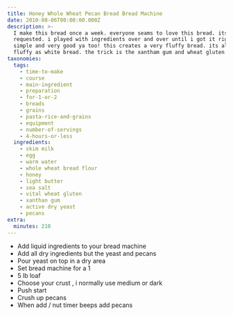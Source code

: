 ```yaml
---
title: Honey Whole Wheat Pecan Bread Bread Machine
date: 2010-08-06T00:00:00.000Z
description: >-
  I make this bread once a week. everyone seams to love this bread. its my most
  requested. i played with ingredients over and over until i got it right. very
  simple and very good ya too! this creates a very fluffy bread. its almost as
  fluffy as white bread. the trick is the xantham gum and wheat gluten.
taxonomies:
  tags:
    - time-to-make
    - course
    - main-ingredient
    - preparation
    - for-1-or-2
    - breads
    - grains
    - pasta-rice-and-grains
    - equipment
    - number-of-servings
    - 4-hours-or-less
  ingredients:
    - skim milk
    - egg
    - warm water
    - whole wheat bread flour
    - honey
    - light butter
    - sea salt
    - vital wheat gluten
    - xanthan gum
    - active dry yeast
    - pecans
extra:
  minutes: 210
---
```

 - Add liquid ingredients to your bread machine
 - Add all dry ingredients but the yeast and pecans
 - Pour yeast on top in a dry area
 - Set bread machine for a 1
 - 5 lb loaf
 - Choose your crust , i normally use medium or dark
 - Push start
 - Crush up pecans
 - When add / nut timer beeps add pecans
